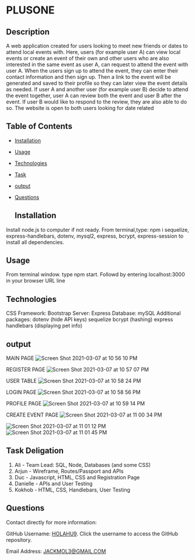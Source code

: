 # PLUSONE 


  ## Description 

A web application created for users looking to meet new friends or dates to attend local events with. Here, users (for example user A) can view local events or create an event of their own and other users who are also interested in the same event as user A, can request to attend the event with user A. When the users sign up to attend the event, they can enter their contact information and then sign up. Then a link to the event will be generated and saved to their profile so they can later view the event details as needed. If user A and another user (for example user B) decide to attend the event together, user A can review both the event and user B after the event. If user B would like to respond to the review, they are also able to do so. The website is open to both users looking for date related  


  ## Table of Contents

* [Installation](#installation)
* [Usage](#usage)
* [Technologies](#Technologies)
* [Task](#Task)
* [output](#output)
* [Questions](#questions)


  ## Installation 

Install node.js to computer if not ready. From terminal,type: npm i sequelize, express-handlebars, dotenv, mysql2, express, bcrypt, express-session to install all dependencies.   


  ## Usage 

From terminal window. type npm start. Followd by entering localhost:3000 in your browser URL line  

## Technologies
CSS Framework: Bootstrap
Server: Express
Database: mySQL
Additional packages:
dotenv (hide API keys)
sequelize
bcrypt (hashing)
express handlebars (displaying pet info)


## output 
MAIN PAGE
![Screen Shot 2021-03-07 at 10 56 10 PM](https://user-images.githubusercontent.com/70487513/110277943-45f54c80-7fa4-11eb-9b81-40bcbcbdf167.png)


REGISTER PAGE
![Screen Shot 2021-03-07 at 10 57 07 PM](https://user-images.githubusercontent.com/70487513/110277953-4b529700-7fa4-11eb-943f-f18b26212eda.png)


USER TABLE
![Screen Shot 2021-03-07 at 10 58 24 PM](https://user-images.githubusercontent.com/70487513/110277964-56a5c280-7fa4-11eb-9054-ef66af277cb4.png)


LOGIN PAGE
![Screen Shot 2021-03-07 at 10 58 56 PM](https://user-images.githubusercontent.com/70487513/110277966-59081c80-7fa4-11eb-81a7-d46f0c8fee3a.png)


PROFILE PAGE
![Screen Shot 2021-03-07 at 10 59 14 PM](https://user-images.githubusercontent.com/70487513/110277974-5c030d00-7fa4-11eb-99db-d7b173bd725a.png)


CREATE EVENT PAGE
![Screen Shot 2021-03-07 at 11 00 34 PM](https://user-images.githubusercontent.com/70487513/110277984-602f2a80-7fa4-11eb-853a-57ef10d0aef5.png)


![Screen Shot 2021-03-07 at 11 01 12 PM](https://user-images.githubusercontent.com/70487513/110278007-6b825600-7fa4-11eb-81e0-7b355a8220b5.png)
![Screen Shot 2021-03-07 at 11 01 45 PM](https://user-images.githubusercontent.com/70487513/110278014-71783700-7fa4-11eb-9246-66c539b40a3c.png)
  

## Task Deligation 

1) Ali - Team Lead: SQL, Node, Databases (and some CSS)
2) Arjun - Wireframe, Routes/Passport and APIs
3) Duc - Javascript, HTML, CSS and Registration Page
4) Danielle - APIs and User Testing
5) Kokhob - HTML, CSS, Handlebars, User Testing


  ## Questions 

Contact directly for more information:

GitHub Username: [HOLAHU9](https://github.com/HOLAHU9). Click the username to access the GitHub repository. 

Email Address: [JACKMOL3@GMAIL.COM](mailto:JACKMOL3@GMAIL.COM)
